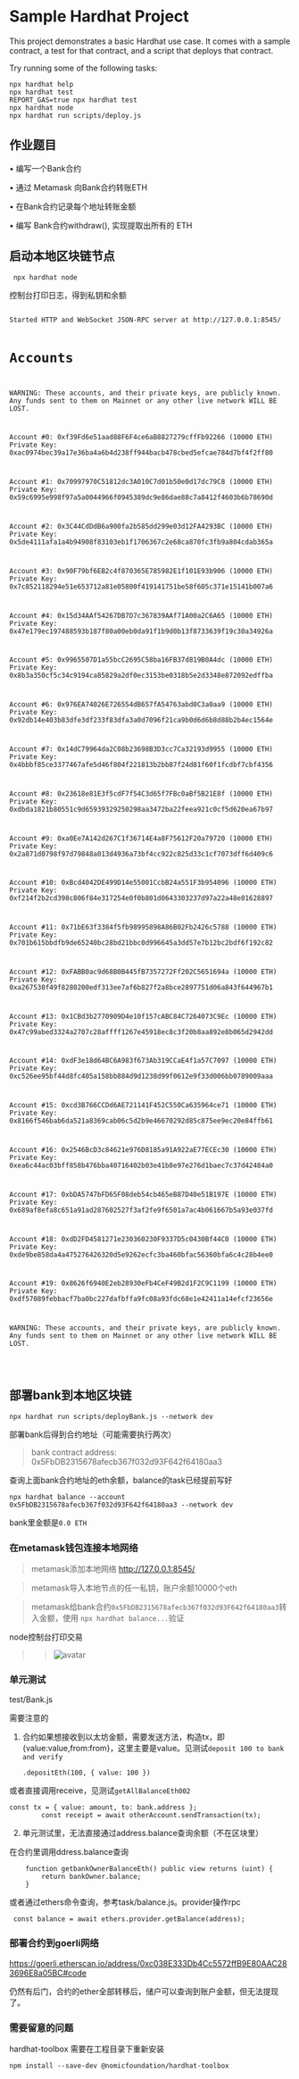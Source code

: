 # Sample Hardhat Project

This project demonstrates a basic Hardhat use case. It comes with a sample contract, a test for that contract, and a script that deploys that contract.

Try running some of the following tasks:

```shell
npx hardhat help
npx hardhat test
REPORT_GAS=true npx hardhat test
npx hardhat node
npx hardhat run scripts/deploy.js
```

## 作业题目
• 编写⼀个Bank合约

• 通过 Metamask 向Bank合约转账ETH

• 在Bank合约记录每个地址转账⾦额

• 编写 Bank合约withdraw(), 实现提取出所有的 ETH
## 启动本地区块链节点

`` npx hardhat node``


<datails>
<summary>控制台打印日志，得到私钥和余额</summary>
<pre><code> 
Started HTTP and WebSocket JSON-RPC server at http://127.0.0.1:8545/

Accounts
========

WARNING: These accounts, and their private keys, are publicly known.
Any funds sent to them on Mainnet or any other live network WILL BE LOST.

Account #0: 0xf39Fd6e51aad88F6F4ce6aB8827279cffFb92266 (10000 ETH)
Private Key: 0xac0974bec39a17e36ba4a6b4d238ff944bacb478cbed5efcae784d7bf4f2ff80

Account #1: 0x70997970C51812dc3A010C7d01b50e0d17dc79C8 (10000 ETH)
Private Key: 0x59c6995e998f97a5a0044966f0945389dc9e86dae88c7a8412f4603b6b78690d

Account #2: 0x3C44CdDdB6a900fa2b585dd299e03d12FA4293BC (10000 ETH)
Private Key: 0x5de4111afa1a4b94908f83103eb1f1706367c2e68ca870fc3fb9a804cdab365a

Account #3: 0x90F79bf6EB2c4f870365E785982E1f101E93b906 (10000 ETH)
Private Key: 0x7c852118294e51e653712a81e05800f419141751be58f605c371e15141b007a6

Account #4: 0x15d34AAf54267DB7D7c367839AAf71A00a2C6A65 (10000 ETH)
Private Key: 0x47e179ec197488593b187f80a00eb0da91f1b9d0b13f8733639f19c30a34926a

Account #5: 0x9965507D1a55bcC2695C58ba16FB37d819B0A4dc (10000 ETH)
Private Key: 0x8b3a350cf5c34c9194ca85829a2df0ec3153be0318b5e2d3348e872092edffba

Account #6: 0x976EA74026E726554dB657fA54763abd0C3a0aa9 (10000 ETH)
Private Key: 0x92db14e403b83dfe3df233f83dfa3a0d7096f21ca9b0d6d6b8d88b2b4ec1564e

Account #7: 0x14dC79964da2C08b23698B3D3cc7Ca32193d9955 (10000 ETH)
Private Key: 0x4bbbf85ce3377467afe5d46f804f221813b2bb87f24d81f60f1fcdbf7cbf4356

Account #8: 0x23618e81E3f5cdF7f54C3d65f7FBc0aBf5B21E8f (10000 ETH)
Private Key: 0xdbda1821b80551c9d65939329250298aa3472ba22feea921c0cf5d620ea67b97

Account #9: 0xa0Ee7A142d267C1f36714E4a8F75612F20a79720 (10000 ETH)
Private Key: 0x2a871d0798f97d79848a013d4936a73bf4cc922c825d33c1cf7073dff6d409c6

Account #10: 0xBcd4042DE499D14e55001CcbB24a551F3b954096 (10000 ETH)
Private Key: 0xf214f2b2cd398c806f84e317254e0f0b801d0643303237d97a22a48e01628897

Account #11: 0x71bE63f3384f5fb98995898A86B02Fb2426c5788 (10000 ETH)
Private Key: 0x701b615bbdfb9de65240bc28bd21bbc0d996645a3dd57e7b12bc2bdf6f192c82

Account #12: 0xFABB0ac9d68B0B445fB7357272Ff202C5651694a (10000 ETH)
Private Key: 0xa267530f49f8280200edf313ee7af6b827f2a8bce2897751d06a843f644967b1

Account #13: 0x1CBd3b2770909D4e10f157cABC84C7264073C9Ec (10000 ETH)
Private Key: 0x47c99abed3324a2707c28affff1267e45918ec8c3f20b8aa892e8b065d2942dd

Account #14: 0xdF3e18d64BC6A983f673Ab319CCaE4f1a57C7097 (10000 ETH)
Private Key: 0xc526ee95bf44d8fc405a158bb884d9d1238d99f0612e9f33d006bb0789009aaa

Account #15: 0xcd3B766CCDd6AE721141F452C550Ca635964ce71 (10000 ETH)
Private Key: 0x8166f546bab6da521a8369cab06c5d2b9e46670292d85c875ee9ec20e84ffb61

Account #16: 0x2546BcD3c84621e976D8185a91A922aE77ECEc30 (10000 ETH)
Private Key: 0xea6c44ac03bff858b476bba40716402b03e41b8e97e276d1baec7c37d42484a0

Account #17: 0xbDA5747bFD65F08deb54cb465eB87D40e51B197E (10000 ETH)
Private Key: 0x689af8efa8c651a91ad287602527f3af2fe9f6501a7ac4b061667b5a93e037fd

Account #18: 0xdD2FD4581271e230360230F9337D5c0430Bf44C0 (10000 ETH)
Private Key: 0xde9be858da4a475276426320d5e9262ecfc3ba460bfac56360bfa6c4c28b4ee0

Account #19: 0x8626f6940E2eb28930eFb4CeF49B2d1F2C9C1199 (10000 ETH)
Private Key: 0xdf57089febbacf7ba0bc227dafbffa9fc08a93fdc68e1e42411a14efcf23656e

WARNING: These accounts, and their private keys, are publicly known.
Any funds sent to them on Mainnet or any other live network WILL BE LOST. 

 </code></pre>
</datails>

## 部署bank到本地区块链

``npx hardhat run scripts/deployBank.js --network dev``

部署bank后得到合约地址（可能需要执行两次）
>bank contract address: 0x5FbDB2315678afecb367f032d93F642f64180aa3

查询上面bank合约地址的eth余额，balance的task已经提前写好

``npx hardhat balance --account 0x5FbDB2315678afecb367f032d93F642f64180aa3 --network dev``

bank里金额是`0.0 ETH`

### 在metamask钱包连接本地网络
> metamask添加本地网络 http://127.0.0.1:8545/

> metamask导入本地节点的任一私钥，账户余额10000个eth

> metamask给bank合约`0x5FbDB2315678afecb367f032d93F642f64180aa3`转入金额，使用
`npx hardhat balance...`验证

node控制台打印交易
>>![avatar](img/给bank合约转账.png)

### 单元测试
test/Bank.js

需要注意的

1. 合约如果想接收到以太坊金额，需要发送方法，构造tx，即{value:value,from:from}，这里主要是value。见测试`deposit 100 to bank and verify`

    ``.depositEth(100, { value: 100 })``

或者直接调用receive，见测试`getAllBalanceEth002`

````
const tx = { value: amount, to: bank.address };
        const receipt = await otherAccount.sendTransaction(tx);
````

2. 单元测试里，无法直接通过address.balance查询余额（不在区块里）

在合约里调用ddress.balance查询
````
    function getbankOwnerBalanceEth() public view returns (uint) {
        return bankOwner.balance;
    }
````
或者通过ethers命令查询，参考task/balance.js。provider操作rpc
````
 const balance = await ethers.provider.getBalance(address);
````

### 部署合约到goerli网络
https://goerli.etherscan.io/address/0xc038E333Db4Cc5572ffB9E80AAC283696E8a05BC#code

仍然有后门，合约的ether全部转移后，储户可以查询到账户金额，但无法提现了。

### 需要留意的问题
hardhat-toolbox 需要在工程目录下重新安装
````
npm install --save-dev @nomicfoundation/hardhat-toolbox
````